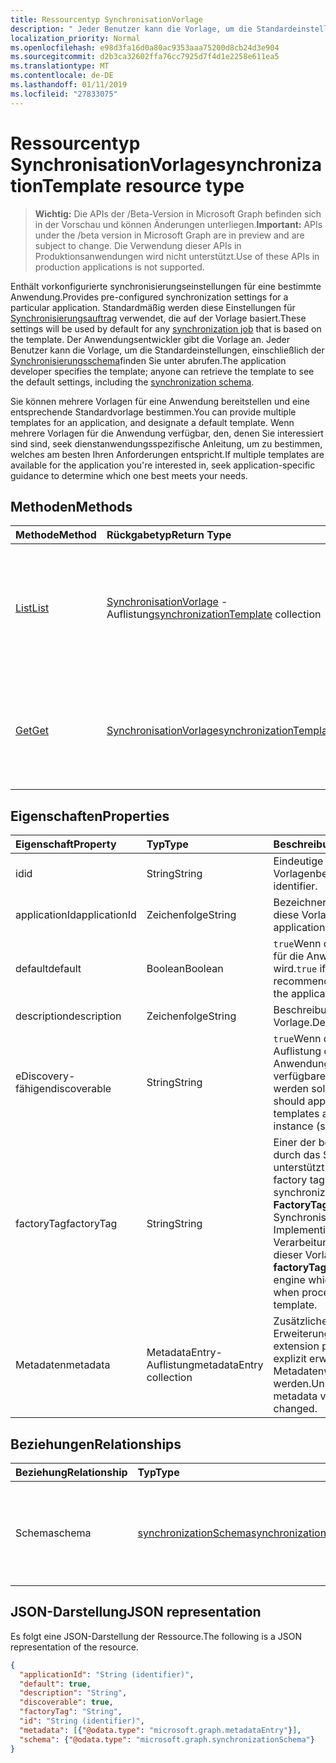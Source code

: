 ```yaml
---
title: Ressourcentyp SynchronisationVorlage
description: " Jeder Benutzer kann die Vorlage, um die Standardeinstellungen, einschließlich des Synchronisierungsschemas finden Sie unter abrufen."
localization_priority: Normal
ms.openlocfilehash: e98d3fa16d0a80ac9353aaa75200d8cb24d3e904
ms.sourcegitcommit: d2b3ca32602ffa76cc7925d7f4d1e2258e611ea5
ms.translationtype: MT
ms.contentlocale: de-DE
ms.lasthandoff: 01/11/2019
ms.locfileid: "27833075"
---
```

# <a name="synchronizationtemplate-resource-type"></a><span data-ttu-id="13c2e-103">Ressourcentyp SynchronisationVorlage</span><span class="sxs-lookup"><span data-stu-id="13c2e-103">synchronizationTemplate resource type</span></span>

> <span data-ttu-id="13c2e-104">**Wichtig:** Die APIs der /Beta-Version in Microsoft Graph befinden sich in der Vorschau und können Änderungen unterliegen.</span><span class="sxs-lookup"><span data-stu-id="13c2e-104">**Important:** APIs under the /beta version in Microsoft Graph are in preview and are subject to change.</span></span> <span data-ttu-id="13c2e-105">Die Verwendung dieser APIs in Produktionsanwendungen wird nicht unterstützt.</span><span class="sxs-lookup"><span data-stu-id="13c2e-105">Use of these APIs in production applications is not supported.</span></span>

<span data-ttu-id="13c2e-106">Enthält vorkonfigurierte synchronisierungseinstellungen für eine bestimmte Anwendung.</span><span class="sxs-lookup"><span data-stu-id="13c2e-106">Provides pre-configured synchronization settings for a particular application.</span></span> <span data-ttu-id="13c2e-107">Standardmäßig werden diese Einstellungen für [Synchronisierungsauftrag](synchronization-synchronizationjob.md) verwendet, die auf der Vorlage basiert.</span><span class="sxs-lookup"><span data-stu-id="13c2e-107">These settings will be used by default for any [synchronization job](synchronization-synchronizationjob.md) that is based on the template.</span></span> <span data-ttu-id="13c2e-108">Der Anwendungsentwickler gibt die Vorlage an. Jeder Benutzer kann die Vorlage, um die Standardeinstellungen, einschließlich der [Synchronisierungsschema](synchronization-synchronizationschema.md)finden Sie unter abrufen.</span><span class="sxs-lookup"><span data-stu-id="13c2e-108">The application developer specifies the template; anyone can retrieve the template to see the default settings, including the [synchronization schema](synchronization-synchronizationschema.md).</span></span>

<span data-ttu-id="13c2e-109">Sie können mehrere Vorlagen für eine Anwendung bereitstellen und eine entsprechende Standardvorlage bestimmen.</span><span class="sxs-lookup"><span data-stu-id="13c2e-109">You can provide multiple templates for an application, and designate a default template.</span></span> <span data-ttu-id="13c2e-110">Wenn mehrere Vorlagen für die Anwendung verfügbar, den, denen Sie interessiert sind sind, seek dienstanwendungsspezifische Anleitung, um zu bestimmen, welches am besten Ihren Anforderungen entspricht.</span><span class="sxs-lookup"><span data-stu-id="13c2e-110">If multiple templates are available for the application you're interested in, seek application-specific guidance to determine which one best meets your needs.</span></span>

## <a name="methods"></a><span data-ttu-id="13c2e-111">Methoden</span><span class="sxs-lookup"><span data-stu-id="13c2e-111">Methods</span></span>

| <span data-ttu-id="13c2e-112">Methode</span><span class="sxs-lookup"><span data-stu-id="13c2e-112">Method</span></span>        | <span data-ttu-id="13c2e-113">Rückgabetyp</span><span class="sxs-lookup"><span data-stu-id="13c2e-113">Return Type</span></span>               | <span data-ttu-id="13c2e-114">Beschreibung</span><span class="sxs-lookup"><span data-stu-id="13c2e-114">Description</span></span>                  |
|:--------------|:--------------------------|:-----------------------------|
|[<span data-ttu-id="13c2e-115">List</span><span class="sxs-lookup"><span data-stu-id="13c2e-115">List</span></span>](../api/synchronization-synchronizationtemplate-list.md)    |<span data-ttu-id="13c2e-116">[SynchronisationVorlage](synchronization-synchronizationtemplate.md) -Auflistung</span><span class="sxs-lookup"><span data-stu-id="13c2e-116">[synchronizationTemplate](synchronization-synchronizationtemplate.md) collection</span></span>  |<span data-ttu-id="13c2e-117">Listenvorlagen Sie für eine Anwendung oder Anwendungsinstanz (Service Principal) verfügbar sind.</span><span class="sxs-lookup"><span data-stu-id="13c2e-117">List the templates that are available for an application or application instance (service principal).</span></span>|
|[<span data-ttu-id="13c2e-118">Get</span><span class="sxs-lookup"><span data-stu-id="13c2e-118">Get</span></span>](../api/synchronization-synchronizationtemplate-get.md)      |[<span data-ttu-id="13c2e-119">SynchronisationVorlage</span><span class="sxs-lookup"><span data-stu-id="13c2e-119">synchronizationTemplate</span></span>](synchronization-synchronizationtemplate.md)   |<span data-ttu-id="13c2e-120">Lesen Sie die Eigenschaften und Beziehungen des **SynchronisationVorlage** -Objekts.</span><span class="sxs-lookup"><span data-stu-id="13c2e-120">Read the properties and relationships of the **synchronizationTemplate** object.</span></span>|
<!-- 
|[Create](../api/synchronization-synchronizationtemplate-post.md) |[synchronizationTemplate](synchronization-synchronizationtemplate.md)   |Create a new template for an application.|
|[Update](../api/synchronization-synchronizationtemplate-put.md)   |[synchronizationTemplate](synchronization-synchronizationtemplate.md)   |Update the template.| 
-->

## <a name="properties"></a><span data-ttu-id="13c2e-121">Eigenschaften</span><span class="sxs-lookup"><span data-stu-id="13c2e-121">Properties</span></span>

| <span data-ttu-id="13c2e-122">Eigenschaft</span><span class="sxs-lookup"><span data-stu-id="13c2e-122">Property</span></span>      | <span data-ttu-id="13c2e-123">Typ</span><span class="sxs-lookup"><span data-stu-id="13c2e-123">Type</span></span>                      | <span data-ttu-id="13c2e-124">Beschreibung</span><span class="sxs-lookup"><span data-stu-id="13c2e-124">Description</span></span>                  |
|:--------------|:--------------------------|:-----------------------------|
|<span data-ttu-id="13c2e-125">id</span><span class="sxs-lookup"><span data-stu-id="13c2e-125">id</span></span>             |<span data-ttu-id="13c2e-126">String</span><span class="sxs-lookup"><span data-stu-id="13c2e-126">String</span></span>                     |<span data-ttu-id="13c2e-127">Eindeutige Vorlagenbezeichner.</span><span class="sxs-lookup"><span data-stu-id="13c2e-127">Unique template identifier.</span></span>|
|<span data-ttu-id="13c2e-128">applicationId</span><span class="sxs-lookup"><span data-stu-id="13c2e-128">applicationId</span></span>  |<span data-ttu-id="13c2e-129">Zeichenfolge</span><span class="sxs-lookup"><span data-stu-id="13c2e-129">String</span></span>                     |<span data-ttu-id="13c2e-130">Bezeichner der Anwendung, zu der diese Vorlage gehört.</span><span class="sxs-lookup"><span data-stu-id="13c2e-130">Identifier of the application this template belongs to.</span></span>|
|<span data-ttu-id="13c2e-131">default</span><span class="sxs-lookup"><span data-stu-id="13c2e-131">default</span></span>        |<span data-ttu-id="13c2e-132">Boolean</span><span class="sxs-lookup"><span data-stu-id="13c2e-132">Boolean</span></span>                    |<span data-ttu-id="13c2e-133">`true`Wenn diese Vorlage als Standard für die Anwendung empfohlen wird.</span><span class="sxs-lookup"><span data-stu-id="13c2e-133">`true` if this template is recommended to be the default for the application.</span></span>|
|<span data-ttu-id="13c2e-134">description</span><span class="sxs-lookup"><span data-stu-id="13c2e-134">description</span></span>    |<span data-ttu-id="13c2e-135">Zeichenfolge</span><span class="sxs-lookup"><span data-stu-id="13c2e-135">String</span></span>                     |<span data-ttu-id="13c2e-136">Beschreibung der Vorlage.</span><span class="sxs-lookup"><span data-stu-id="13c2e-136">Description of the template.</span></span>|
|<span data-ttu-id="13c2e-137">eDiscovery-fähigen</span><span class="sxs-lookup"><span data-stu-id="13c2e-137">discoverable</span></span>   |<span data-ttu-id="13c2e-138">String</span><span class="sxs-lookup"><span data-stu-id="13c2e-138">String</span></span>                     |<span data-ttu-id="13c2e-139">`true`Wenn diese Vorlage in der Auflistung der für die Instanz der Anwendung (Service Principal) verfügbaren Vorlagen angezeigt werden soll.</span><span class="sxs-lookup"><span data-stu-id="13c2e-139">`true` if this template should appear in the collection of templates available for the application instance (service principal).</span></span>|
|<span data-ttu-id="13c2e-140">factoryTag</span><span class="sxs-lookup"><span data-stu-id="13c2e-140">factoryTag</span></span>     |<span data-ttu-id="13c2e-141">String</span><span class="sxs-lookup"><span data-stu-id="13c2e-141">String</span></span>                     |<span data-ttu-id="13c2e-142">Einer der bekannten Factory Tags durch das Synchronisierungsmodul unterstützt.</span><span class="sxs-lookup"><span data-stu-id="13c2e-142">One of the well-known factory tags supported by the synchronization engine.</span></span> <span data-ttu-id="13c2e-143">Die **FactoryTag** weist dem Synchronisierungsmodul welche-Implementierung, bei der Verarbeitung von Aufträgen, die auf dieser Vorlage basierende.</span><span class="sxs-lookup"><span data-stu-id="13c2e-143">The **factoryTag** tells the synchronization engine which implementation to use when processing jobs based on this template.</span></span>|
|<span data-ttu-id="13c2e-144">Metadaten</span><span class="sxs-lookup"><span data-stu-id="13c2e-144">metadata</span></span>       |<span data-ttu-id="13c2e-145">MetadataEntry-Auflistung</span><span class="sxs-lookup"><span data-stu-id="13c2e-145">metadataEntry collection</span></span>   |<span data-ttu-id="13c2e-146">Zusätzliche Erweiterungseigenschaften.</span><span class="sxs-lookup"><span data-stu-id="13c2e-146">Additional extension properties.</span></span> <span data-ttu-id="13c2e-147">Es sei denn, Sie explizit erwähnt, sollte Metadatenwerte nicht geändert werden.</span><span class="sxs-lookup"><span data-stu-id="13c2e-147">Unless mentioned explicitly, metadata values should not be changed.</span></span>|

## <a name="relationships"></a><span data-ttu-id="13c2e-148">Beziehungen</span><span class="sxs-lookup"><span data-stu-id="13c2e-148">Relationships</span></span>
| <span data-ttu-id="13c2e-149">Beziehung</span><span class="sxs-lookup"><span data-stu-id="13c2e-149">Relationship</span></span>      | <span data-ttu-id="13c2e-150">Typ</span><span class="sxs-lookup"><span data-stu-id="13c2e-150">Type</span></span>      |<span data-ttu-id="13c2e-151">Beschreibung</span><span class="sxs-lookup"><span data-stu-id="13c2e-151">Description</span></span>|
|:------------------|:----------|:----------|
|<span data-ttu-id="13c2e-152">Schema</span><span class="sxs-lookup"><span data-stu-id="13c2e-152">schema</span></span>             |[<span data-ttu-id="13c2e-153">synchronizationSchema</span><span class="sxs-lookup"><span data-stu-id="13c2e-153">synchronizationSchema</span></span>](synchronization-synchronizationschema.md)     |<span data-ttu-id="13c2e-154">Synchronisierung-Standardschema für die auf dieser Vorlage basierende Aufträge.</span><span class="sxs-lookup"><span data-stu-id="13c2e-154">Default synchronization schema for the jobs based on this template.</span></span>|

## <a name="json-representation"></a><span data-ttu-id="13c2e-155">JSON-Darstellung</span><span class="sxs-lookup"><span data-stu-id="13c2e-155">JSON representation</span></span>

<span data-ttu-id="13c2e-156">Es folgt eine JSON-Darstellung der Ressource.</span><span class="sxs-lookup"><span data-stu-id="13c2e-156">The following is a JSON representation of the resource.</span></span>

<!-- {
  "blockType": "resource",
  "optionalProperties": [

  ],
  "@odata.type": "microsoft.graph.synchronizationTemplate"
}-->

```json
{
  "applicationId": "String (identifier)",
  "default": true,
  "description": "String",
  "discoverable": true,
  "factoryTag": "String",
  "id": "String (identifier)",
  "metadata": [{"@odata.type": "microsoft.graph.metadataEntry"}],
  "schema": {"@odata.type": "microsoft.graph.synchronizationSchema"}
}

```

<!-- uuid: 8fcb5dbc-d5aa-4681-8e31-b001d5168d79
2015-10-25 14:57:30 UTC -->
<!-- {
  "type": "#page.annotation",
  "description": "synchronizationTemplate resource",
  "keywords": "",
  "section": "documentation",
  "tocPath": ""
}-->
